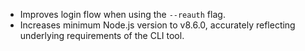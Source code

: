 - Improves login flow when using the `--reauth` flag.
- Increases minimum Node.js version to v8.6.0, accurately reflecting underlying requirements of the CLI tool.
